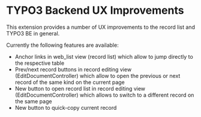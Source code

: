 TYPO3 Backend UX Improvements
=

This extension provides a number of UX improvements to the record list and TYPO3 BE in general.

Currently the following features are available:

* Anchor links in web_list view (record list) which allow to jump directly to the respective table
* Prev/next record buttons in record editing view (EditDocumentController) which allow to open the previous or next record of the same kind on the current page
* New button to open record list in record editing view (EditDocumentController) which allows to switch to a different record on the same page
* New button to quick-copy current record